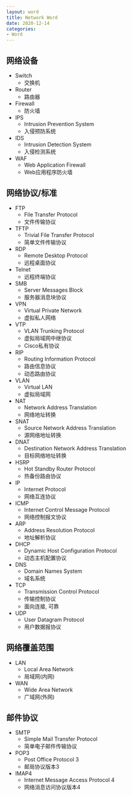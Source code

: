 ```yaml
---
layout: word
title: Network Word
date: 2020-12-14
categories:
- Word
---
```


## 网络设备
* Switch 
	* 交换机
* Router
	* 路由器
* Firewall
	* 防火墙
* IPS
	* Intrusion Prevention System
	* 入侵预防系统
* IDS
	* Intrusion Detection System
	* 入侵检测系统
* WAF
	* Web Application Firewall
	* Web应用程序防火墙

## 网络协议/标准
* FTP
	* File Transfer Protocol
	* 文件传输协议
* TFTP
	* Trivial File Transfer Protocol
	* 简单文件传输协议
* RDP
	* Remote Desktop Protocol
	* 远程桌面协议
* Telnet
	* 远程终端协议
* SMB
	* Server Messages Block
	* 服务器消息块协议
* VPN
	* Virtual Private Network
	* 虚拟私人网络
* VTP
	* VLAN Trunking Protocol
	* 虚拟局域网中继协议
	* Cisco私有协议
* RIP
	* Routing Information Protocol
	* 路由信息协议
	* 动态路由协议
* VLAN
	* Virtual LAN
	* 虚拟局域网
* NAT
	* Network Address Translation
	* 网络地址转换
* SNAT
	* Source Network Address Translation
	* 源网络地址转换
* DNAT
	* Destination Network Address Translation
	* 目标网络地址转换
* HSRP
	* Hot Standby Router Protocol
	* 热备份路由协议
* IP
	* Internet Protocol
	* 网络互连协议
* ICMP
	* Internet Control Message Protocol
	* 网络控制报文协议
* ARP
	* Address Resolution Protocol
	* 地址解析协议
* DHCP
	* Dynamic Host Configuration Protocol
	* 动态主机配置协议
* DNS
	* Domain Names System
	* 域名系统
* TCP
	* Transmission Control Protocol
	* 传输控制协议
	* 面向连接, 可靠
* UDP
	* User Datagram Protocol
	* 用户数据报协议


## 网络覆盖范围
* LAN
	* Local Area Network
	* 局域网(内网)
* WAN
	* Wide Area Network
	* 广域网(外网)

## 邮件协议
* SMTP
	* Simple Mail Transfer Protocol
	* 简单电子邮件传输协议
* POP3
	* Post Office Protocol 3
	* 邮局协议版本3
* IMAP4
	* Internet Message Access Protocol 4
	* 网络消息访问协议版本4
